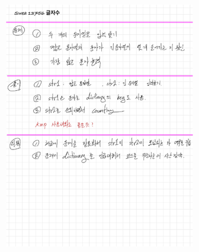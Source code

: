 

![70458C4B-EA6F-407B-A402-A68CF0E882AA.jpeg](README_assets/810a29c7fbb48a742006434c358361a568f55858.jpeg)


